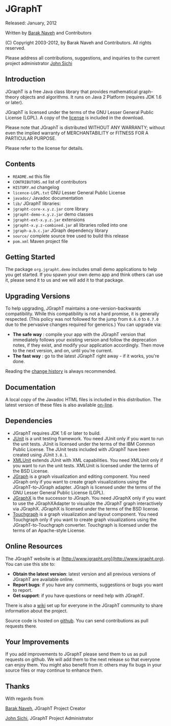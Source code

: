 # JGraphT

Released: January, 2012</p>

Written by [Barak Naveh](mailto:barak_naveh@users.sourceforge.net)  and Contributors

(C) Copyright 2003-2012, by Barak Naveh and Contributors. All rights
reserved.

Please address all contributions, suggestions, and inquiries to the current project administrator [John Sichi](mailto:perfecthash@users.sf.net)

## Introduction ##

JGraphT is a free Java class library that provides mathematical graph-theory objects and algorithms. It runs on Java 2 Platform (requires JDK 1.6 or later).

JGraphT is licensed under the terms of the GNU Lesser General Public License (LGPL). A copy of the [license](license-LGPL.txt) is included in the download.

Please note that JGraphT is distributed WITHOUT ANY WARRANTY; without even the implied warranty of MERCHANTABILITY or FITNESS FOR A PARTICULAR PURPOSE.

Please refer to the license for details.

## Contents ##

- `README.md` this file
- `CONTRIBUTORS.md` list of contributors
- `HISTORY.md` changelog
- `licence-LGPL.txt` GNU Lesser General Public License
- `javadoc/` Javadoc documentation
- `lib/` JGraphT libraries:
- `jgrapht-core-x.y.z.jar` core library
- `jgrapht-demo-x.y.z.jar` demo classes
- `jgrapht-ext-x.y.z.jar` extensions
- `jgrapht-x.y.z-combined.jar` all libraries rolled into one
- `jgraph-a.b.c.jar` JGraph dependency library
- `source/` complete source tree used to build this release
- `pom.xml` Maven project file

## Getting Started ##

The package `org.jgrapht.demo` includes small demo applications to help you get started. If you spawn your own demo app and think others can use it, please send it to us and we will add it to that package.

## Upgrading Versions ##

To help upgrading, JGraphT maintains a one-version-backwards compatibility. While this compatibility is not a hard promise, it is generally respected. (This policy was not followed for the jump from `0.6.0` to `0.7.0` due to the pervasive changes required for generics.) You can upgrade via:

- **The safe way** : compile your app with the JGraphT version that immediately follows your existing version and follow the deprecation notes, if they exist, and modify your application accordingly. Then move to the next version, and on, until you're current.
- **The fast way** : go to the latest JGraphT right away - if it works, you're done.
  
Reading the [change history](HISTORY.md) is always recommended.

## Documentation ##

A local copy of the Javadoc HTML files is included in this distribution. The latest version of these files is also available [on-line](http://www.jgrapht.org/javadoc).

## Dependencies ##

- JGraphT requires JDK 1.6 or later to build.
- [JUnit](http://www.junit.org) is a unit testing framework. You need JUnit only if you want to run the unit tests.  JUnit is licensed under the terms of the IBM Common Public License.  The JUnit tests included with JGraphT have been created using JUnit `3.8.1`.
- [XMLUnit](http://xmlunit.sourceforge.net) extends JUnit with XML capabilities. You need XMLUnit only if you want to run the unit tests.  XMLUnit is licensed under the terms of the BSD
    License.
- [JGraph](http://sourceforge.net/projects/jgraph) is a graph visualization and editing component. You need JGraph only if you want to create graph visualizations using the JGraphT-to-JGraph adapter. JGraph is licensed     under the terms of the GNU Lesser General Public License (LGPL). 
- [JGraphX](http://www.jgraph.com/jgraph.html) is the successor to JGraph. You need JGraphX only if you want to use the JGraphXAdapter to visualize the JGraphT graph interactively via JGraphX. JGraphX is licensed under the terms of the BSD license.
- [Touchgraph](http://sourceforge.net/projects/touchgraph) is a graph visualization and layout component. You need Touchgraph only if you want to create graph visualizations using the JGraphT-to-Touchgraph converter. Touchgraph is licensed under the terms of an Apache-style License.

## Online Resources ##

The JGraphT website is at [http://www.jgrapht.org](http://www.jgrapht.org). You can use this site to:

- **Obtain the latest version**: latest version and all previous versions of JGraphT are available online.
- **Report bugs**: if you have any comments, suggestions or bugs you want to report.
- **Get support**: if you have questions or need help with JGraphT.

There is also a [wiki](http://wiki.jgrapht.org) set up for everyone in the JGraphT community to share information about the project.

Source code is hosted on [github](https://github.com/jgrapht/jgrapht). You can send contributions as pull requests there.

## Your Improvements ##

If you add improvements to JGraphT please send them to us as pull requests on github. We will add them to the next release so that everyone can enjoy them. You might also benefit from it: others may fix bugs in your source files or may continue to enhance them.

## Thanks ##

With regards from

[Barak Naveh](mailto:barak_naveh@users.sourceforge.net), JGraphT Project Creator

[John Sichi](mailto:perfecthash@users.sourceforge.net), JGraphT Project Administrator

